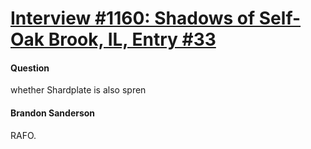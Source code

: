 # [Interview #1160: Shadows of Self-Oak Brook, IL, Entry #33](https://www.theoryland.com/intvmain.php?i=1160#33)

#### Question

whether Shardplate is also spren

#### Brandon Sanderson

RAFO.

